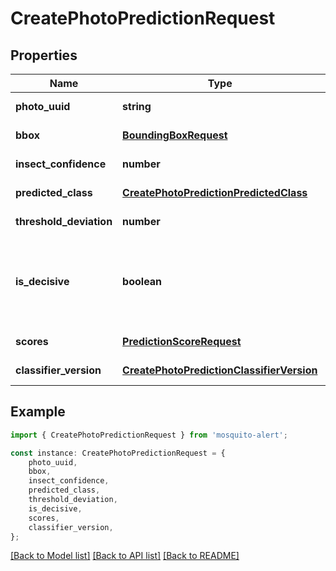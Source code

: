 # CreatePhotoPredictionRequest


## Properties

Name | Type | Description | Notes
------------ | ------------- | ------------- | -------------
**photo_uuid** | **string** |  | [default to undefined]
**bbox** | [**BoundingBoxRequest**](BoundingBoxRequest.md) |  | [default to undefined]
**insect_confidence** | **number** | Insect confidence | [default to undefined]
**predicted_class** | [**CreatePhotoPredictionPredictedClass**](CreatePhotoPredictionPredictedClass.md) |  | [default to undefined]
**threshold_deviation** | **number** |  | [default to undefined]
**is_decisive** | **boolean** | Indicates if this prediction can close the identification task. | [optional] [default to undefined]
**scores** | [**PredictionScoreRequest**](PredictionScoreRequest.md) |  | [default to undefined]
**classifier_version** | [**CreatePhotoPredictionClassifierVersion**](CreatePhotoPredictionClassifierVersion.md) |  | [default to undefined]

## Example

```typescript
import { CreatePhotoPredictionRequest } from 'mosquito-alert';

const instance: CreatePhotoPredictionRequest = {
    photo_uuid,
    bbox,
    insect_confidence,
    predicted_class,
    threshold_deviation,
    is_decisive,
    scores,
    classifier_version,
};
```

[[Back to Model list]](../README.md#documentation-for-models) [[Back to API list]](../README.md#documentation-for-api-endpoints) [[Back to README]](../README.md)
